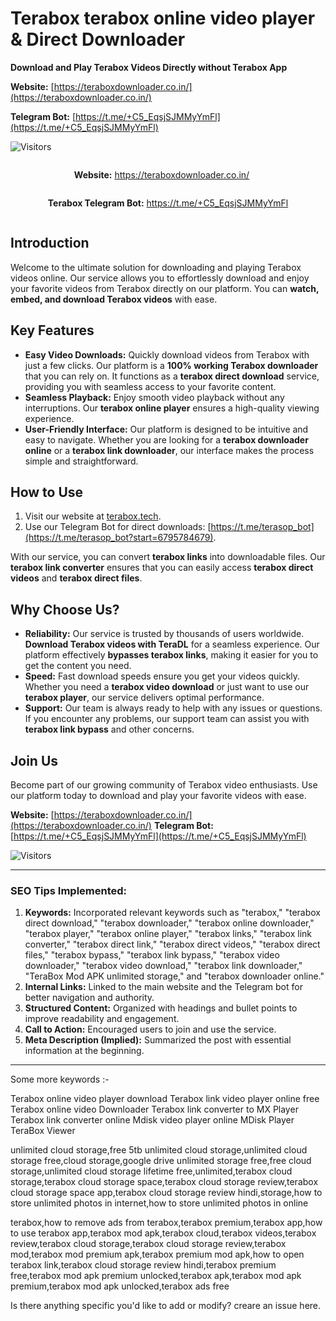 # Terabox terabox online video player & Direct Downloader

**Download and Play Terabox Videos Directly without Terabox App**

**Website:** [https://teraboxdownloader.co.in/](https://teraboxdownloader.co.in/)

**Telegram Bot:** [https://t.me/+C5_EqsjSJMMyYmFl](https://t.me/+C5_EqsjSJMMyYmFl)

![Visitors](https://api.visitorbadge.io/api/combined?path=https://github.com/nailincharvi/terabox_player&countColor=%23263759)

<div style="text-align: center;">
  <div style="display: inline-block; margin-right: 20px;">
    <p><strong>Website:</strong> <a href="https://bit.ly/teraboxtechgithub">https://teraboxdownloader.co.in/</a></p>
  </div>
  <div style="display: inline-block;">
    <p><strong>Terabox Telegram Bot:</strong> <a href="https://t.me/+C5_EqsjSJMMyYmFl">https://t.me/+C5_EqsjSJMMyYmFl</a></p>
  </div>
</div>


## Introduction

Welcome to the ultimate solution for downloading and playing Terabox videos online. Our service allows you to effortlessly download and enjoy your favorite videos from Terabox directly on our platform. You can **watch, embed, and download Terabox videos** with ease.

## Key Features

- **Easy Video Downloads:** Quickly download videos from Terabox with just a few clicks. Our platform is a **100% working Terabox downloader** that you can rely on. It functions as a **terabox direct download** service, providing you with seamless access to your favorite content.
- **Seamless Playback:** Enjoy smooth video playback without any interruptions. Our **terabox online player** ensures a high-quality viewing experience.
- **User-Friendly Interface:** Our platform is designed to be intuitive and easy to navigate. Whether you are looking for a **terabox downloader online** or a **terabox link downloader**, our interface makes the process simple and straightforward.

## How to Use

1. Visit our website at [terabox.tech](https://www.terabox.tech).
2. Use our Telegram Bot for direct downloads: [https://t.me/terasop_bot](https://t.me/terasop_bot?start=6795784679).

With our service, you can convert **terabox links** into downloadable files. Our **terabox link converter** ensures that you can easily access **terabox direct videos** and **terabox direct files**.

## Why Choose Us?

- **Reliability:** Our service is trusted by thousands of users worldwide. **Download Terabox videos with TeraDL** for a seamless experience. Our platform effectively **bypasses terabox links**, making it easier for you to get the content you need.
- **Speed:** Fast download speeds ensure you get your videos quickly. Whether you need a **terabox video download** or just want to use our **terabox player**, our service delivers optimal performance.
- **Support:** Our team is always ready to help with any issues or questions. If you encounter any problems, our support team can assist you with **terabox link bypass** and other concerns.

## Join Us

Become part of our growing community of Terabox video enthusiasts. Use our platform today to download and play your favorite videos with ease.

**Website:** [https://teraboxdownloader.co.in/](https://teraboxdownloader.co.in/)
**Telegram Bot:** [https://t.me/+C5_EqsjSJMMyYmFl](https://t.me/+C5_EqsjSJMMyYmFl)

![Visitors](https://api.visitorbadge.io/api/combined?path=https%3A%2F%2Fgithub.com%2Ftechshade%2Fterabox-player&countColor=%23263759)

---

### SEO Tips Implemented:
1. **Keywords:** Incorporated relevant keywords such as "terabox," "terabox direct download," "terabox downloader," "terabox online downloader," "terabox player," "terabox online player," "terabox links," "terabox link converter," "terabox direct link," "terabox direct videos," "terabox direct files," "terabox bypass," "terabox link bypass," "terabox video downloader," "terabox video download," "terabox link downloader," "TeraBox Mod APK unlimited storage," and "terabox downloader online."
2. **Internal Links:** Linked to the main website and the Telegram bot for better navigation and authority.
3. **Structured Content:** Organized with headings and bullet points to improve readability and engagement.
4. **Call to Action:** Encouraged users to join and use the service.
5. **Meta Description (Implied):** Summarized the post with essential information at the beginning.

---

Some more keywords :-


Terabox online video player download
Terabox link video player online free
Terabox online video Downloader
Terabox link converter to MX Player
Terabox link converter online
Mdisk video player online
MDisk Player
TeraBox Viewer

unlimited cloud storage,free 5tb unlimited cloud storage,unlimited cloud storage free,cloud storage,google drive unlimited storage free,free cloud storage,unlimited cloud storage lifetime free,unlimited,terabox cloud storage,terabox cloud storage space,terabox cloud storage review,terabox cloud storage space app,terabox cloud storage review hindi,storage,how to store unlimited photos in internet,how to store unlimited photos in online

terabox,how to remove ads from terabox,terabox premium,terabox app,how to use terabox app,terabox mod apk,terabox cloud,terabox videos,terabox review,terabox cloud storage,terabox cloud storage review,terabox mod,terabox mod premium apk,terabox premium mod apk,how to open terabox link,terabox cloud storage review hindi,terabox premium free,terabox mod apk premium unlocked,terabox apk,terabox mod apk premium,terabox mod apk unlocked,terabox ads free


Is there anything specific you'd like to add or modify? creare an issue here.
